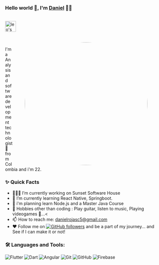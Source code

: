 ### Hello world 👋, I'm [Daniel](https://github.com/DanielRojasC) 👨‍💻

<br/>

<div style="display:flex; align-items:center">

<a href="danielrojasc5@gmail.com">
  <img align="left" alt="leo's Email" width="35px" src="https://cdn-icons-png.flaticon.com/512/888/888853.png" />
</a>
</div>

<br/>
<br/>

<img align="right" height="400px" style="margin-right:40px; margin-left:40px; border-radius:500px" alt="leo's photo" src="https://i.ibb.co/fFTcv8G/1666316160482.jpg" />
<p>
I'm a Analysis and software development technologist 🚀 from Colombia and i'm 22.
<br/>

  
### ✨ Quick Facts

*   👨🏽‍💻 I’m currently working on Sunset Software House
*   🌱 I’m currently learning React Native, Springboot.
*   🌱 i'm planning learn Node.js and a Master Java Course
*   🎿 Hobbies other than coding : Play guitar, listen to music, Playing videogames 🤖...<
*   📫 How to reach me: danielrojasc5@gmail.com
*   ♥ Follow me on [![GitHub followers](https://img.shields.io/github/followers/DanielRojasC?label=Follow&style=social)](https://github.com/DanielRojasC/?tab=follow)
and be a part of my journey... and See if I can make it or not!

### 🛠️ Languages and Tools:

![Flutter](https://img.shields.io/badge/-Flutter-black?style=flat-rouded&logo=flutter)
![Dart](https://img.shields.io/badge/-Dart-black?style=flat-rouded&logo=dart)
![Angular](https://img.shields.io/badge/-angular-black?style=flat-rouded&logo=angular)
![Git](https://img.shields.io/badge/-Git-black?style=flat-rouded&logo=git)
![GitHub](https://img.shields.io/badge/-GitHub-black?style=flat-rouded&logo=github)
![Firebase](https://img.shields.io/badge/-Firebase-black?style=flat-square&logo=Firebase)
